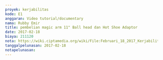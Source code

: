 ```yaml
---
proyek: kerjabilitas
kode: E1
anggaran: Video tutorial/documentary
nama: Rubby Emir
title: pembelian magic arm 11" Ball head dan Hot Shoe Adaptor
date: 2017-02-18
biaya: 211120
nota: https://wiki.ciptamedia.org/wiki/File:Februari_18_2017_Kerjabilitas_E1_magic_arm_ballhead_Rubby.png
tanggalpelunasan: 2017-02-18
notapelunasan:
---
```

